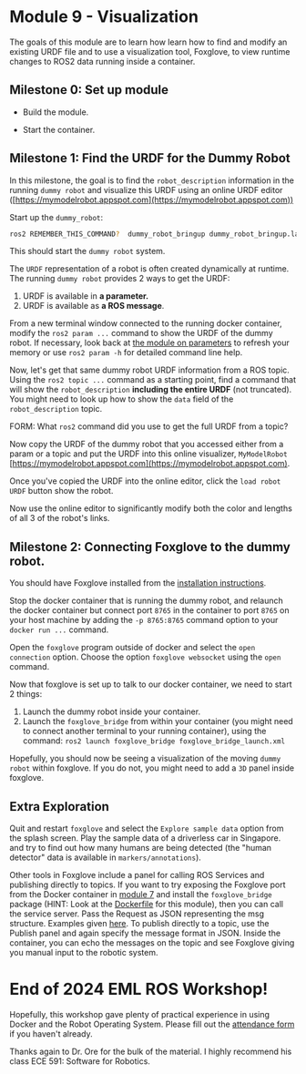 # Module 9 - Visualization

The goals of this module are to learn how learn how to find and modify an existing URDF file and to use a visualization tool, Foxglove, to view runtime changes to ROS2 data running inside a container.

## Milestone 0: Set up module

* Build the module.

* Start the container.

## Milestone 1: Find the URDF for the Dummy Robot

In this milestone, the goal is to find the `robot_description` information in the running `dummy robot` and visualize this URDF using an online URDF editor ([https://mymodelrobot.appspot.com](https://mymodelrobot.appspot.com))

Start up the `dummy_robot`:

```bash
ros2 REMEMBER_THIS_COMMAND?  dummy_robot_bringup dummy_robot_bringup.launch.py
```

This should start the `dummy robot` system.

The `URDF` representation of a robot is often created dynamically at runtime. The running `dummy robot` provides 2 ways to get the URDF:

1. URDF is available in **a parameter.**
2. URDF is available as **a ROS message**.

From a new terminal window connected to the running docker container, modify the `ros2 param ...` command to show the URDF of the dummy robot.  If necessary, look back at [the module on parameters](../../part-1/module-4-parameters-and-bagging/) to refresh your memory or use `ros2 param -h` for detailed command line help.

Now, let's get that same dummy robot URDF information from a ROS topic.  Using the `ros2 topic ...` command as a starting point, find a command that will show the `robot_description` **including the entire URDF** (not truncated).  You might need to look up how to show the `data` field of the `robot_description` topic.

FORM: What `ros2` command did you use to get the full URDF from a topic?

Now copy the URDF of the dummy robot that you accessed either from a param or a topic and put the URDF into this online visualizer, `MyModelRobot` [https://mymodelrobot.appspot.com](https://mymodelrobot.appspot.com).

Once you've copied the URDF into the online editor, click the `load robot URDF` button show the robot.

Now use the online editor to significantly modify both the color and lengths of all 3 of the robot's links.

## Milestone 2: Connecting Foxglove to the dummy robot.

You should have Foxglove installed from the [installation instructions](../../README.md).

Stop the docker container that is running the dummy robot, and relaunch the docker container but connect port `8765` in the container to port `8765` on your host machine by adding the `-p 8765:8765` command option to your `docker run ...` command.

Open the `foxglove` program outside of docker and select the `open connection` option.  Choose the option `foxglove websocket` using the `open` command.

Now that foxglove is set up to talk to our docker container, we need to start 2 things:

1. Launch the dummy robot inside your container.
2. Launch the `foxglove_bridge` from within your container (you might need to connect another terminal to your running container), using the command: `ros2 launch foxglove_bridge foxglove_bridge_launch.xml`

Hopefully, you should now be seeing a visualization of the moving `dummy robot` within foxglove.  If you do not, you might need to add a `3D` panel inside foxglove.

## Extra Exploration

Quit and restart `foxglove` and select the `Explore sample data` option from the splash screen.   Play the sample data of a driverless car in Singapore. and try to find out how many humans are being detected (the "human detector" data is available in `markers/annotations`).

Other tools in Foxglove include a panel for calling ROS Services and publishing directly to topics. If you want to try exposing the Foxglove port from the Docker container in [module 7](../module-7-services/) and install the `foxglove_bridge` package (HINT: Look at the [Dockerfile](./Dockerfile) for this module), then you can call the service server. Pass the Request as JSON representing the msg structure. Examples given [here](https://answers.ros.org/question/196365/is-there-a-general-way-to-convert-ros-messages-into-json-format/). To publish directly to a topic, use the Publish panel and again specify the message format in JSON. Inside the container, you can echo the messages on the topic and see Foxglove giving you manual input to the robotic system.

# End of 2024 EML ROS Workshop!

Hopefully, this workshop gave plenty of practical experience in using Docker and the Robot Operating System. Please fill out the [attendance form](https://forms.gle/C99wPJC1sv7WEzTA6) if you haven't already.

Thanks again to Dr. Ore for the bulk of the material. I highly recommend his class ECE 591: Software for Robotics.
